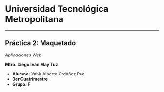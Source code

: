# Universidad Tecnológica Metropolitana
---
## Práctica 2: Maquetado
*Aplicaciones Web*

 **Mtro. Diego Iván May Tuz**  
  
* **Alumno:** Yahir Alberto Ordoñez Puc  
* **3er Cuatrimestre**
* **Grupo:** F
